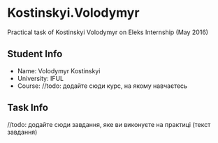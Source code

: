 # Kostinskyi.Volodymyr
Practical task of Kostinskyi Volodymyr on Eleks Internship (May 2016)

## Student Info
 
 * Name: Volodymyr Kostinskyi
 * University: IFUL
 * Course: //todo: додайте сюди курс, на якому навчаєтесь
 
## Task Info
 
 //todo: додайте сюди завдання, яке ви виконуєте на практиці (текст завдання)
